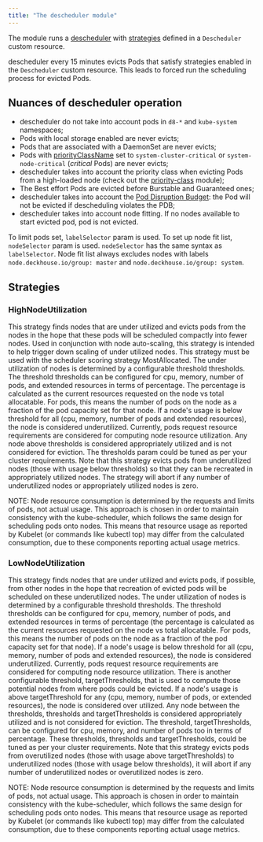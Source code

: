```yaml
---
title: "The descheduler module"
---
```


The module runs a [descheduler](https://github.com/kubernetes-sigs/descheduler) with [strategies](#strategies) defined in a `Descheduler` custom resource.

descheduler every 15 minutes evicts Pods that satisfy strategies enabled in the `Descheduler` custom resource. This leads to forced run the scheduling process for evicted Pods.

## Nuances of descheduler operation

* descheduler do not take into account pods in `d8-*` and `kube-system` namespaces;
* Pods with local storage enabled are never evicts;
* Pods that are associated with a DaemonSet are never evicts;
* Pods with [priorityClassName](../001-priority-class/) set to `system-cluster-critical` or `system-node-critical` (*critical* Pods) are never evicts;
* descheduler takes into account the priority class when evicting Pods from a high-loaded node (check out the [priority-class](../001-priority-class/) module);
* The Best effort Pods are evicted before Burstable and Guaranteed ones;
* descheduler takes into account the [Pod Disruption Budget](https://kubernetes.io/docs/concepts/workloads/pods/disruptions/): the Pod will not be evicted if descheduling violates the PDB;
* descheduler takes into account node fitting. If no nodes available to start evicted pod, pod is not evicted.

To limit pods set, `labelSelector` param is used.
To set up node fit list, `nodeSelector` param is used. `nodeSelector` has the same syntax as `labelSelector`. Node fit list always excludes nodes with labels `node.deckhouse.io/group: master` and `node.deckhouse.io/group: system`. 

## Strategies

### HighNodeUtilization

This strategy finds nodes that are under utilized and evicts pods from the nodes in the hope that these pods will be scheduled compactly into fewer nodes. Used in conjunction with node auto-scaling, this strategy is intended to help trigger down scaling of under utilized nodes. This strategy must be used with the scheduler scoring strategy MostAllocated.
The under utilization of nodes is determined by a configurable threshold thresholds. The threshold thresholds can be configured for cpu, memory, number of pods, and extended resources in terms of percentage. The percentage is calculated as the current resources requested on the node vs total allocatable. For pods, this means the number of pods on the node as a fraction of the pod capacity set for that node.
If a node's usage is below threshold for all (cpu, memory, number of pods and extended resources), the node is considered underutilized. Currently, pods request resource requirements are considered for computing node resource utilization. Any node above thresholds is considered appropriately utilized and is not considered for eviction.
The thresholds param could be tuned as per your cluster requirements. Note that this strategy evicts pods from underutilized nodes (those with usage below thresholds) so that they can be recreated in appropriately utilized nodes. The strategy will abort if any number of underutilized nodes or appropriately utilized nodes is zero.

NOTE: Node resource consumption is determined by the requests and limits of pods, not actual usage. This approach is chosen in order to maintain consistency with the kube-scheduler, which follows the same design for scheduling pods onto nodes. This means that resource usage as reported by Kubelet (or commands like kubectl top) may differ from the calculated consumption, due to these components reporting actual usage metrics.

### LowNodeUtilization

This strategy finds nodes that are under utilized and evicts pods, if possible, from other nodes in the hope that recreation of evicted pods will be scheduled on these underutilized nodes.
The under utilization of nodes is determined by a configurable threshold thresholds. The threshold thresholds can be configured for cpu, memory, number of pods, and extended resources in terms of percentage (the percentage is calculated as the current resources requested on the node vs total allocatable. For pods, this means the number of pods on the node as a fraction of the pod capacity set for that node).
If a node's usage is below threshold for all (cpu, memory, number of pods and extended resources), the node is considered underutilized. Currently, pods request resource requirements are considered for computing node resource utilization.
There is another configurable threshold, targetThresholds, that is used to compute those potential nodes from where pods could be evicted. If a node's usage is above targetThreshold for any (cpu, memory, number of pods, or extended resources), the node is considered over utilized. Any node between the thresholds, thresholds and targetThresholds is considered appropriately utilized and is not considered for eviction. The threshold, targetThresholds, can be configured for cpu, memory, and number of pods too in terms of percentage.
These thresholds, thresholds and targetThresholds, could be tuned as per your cluster requirements. Note that this strategy evicts pods from overutilized nodes (those with usage above targetThresholds) to underutilized nodes (those with usage below thresholds), it will abort if any number of underutilized nodes or overutilized nodes is zero.

NOTE: Node resource consumption is determined by the requests and limits of pods, not actual usage. This approach is chosen in order to maintain consistency with the kube-scheduler, which follows the same design for scheduling pods onto nodes. This means that resource usage as reported by Kubelet (or commands like kubectl top) may differ from the calculated consumption, due to these components reporting actual usage metrics.
